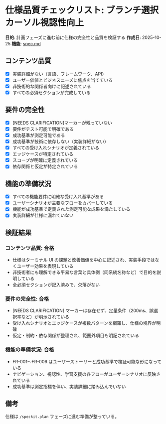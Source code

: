 # 仕様品質チェックリスト: ブランチ選択カーソル視認性向上

**目的**: 計画フェーズに進む前に仕様の完全性と品質を検証する
**作成日**: 2025-10-25
**機能**: [spec.md](../spec.md)

## コンテンツ品質

- [x] 実装詳細がない（言語、フレームワーク、API）
- [x] ユーザー価値とビジネスニーズに焦点を当てている
- [x] 非技術的な関係者向けに記述されている
- [x] すべての必須セクションが完成している

## 要件の完全性

- [x] [NEEDS CLARIFICATION]マーカーが残っていない
- [x] 要件がテスト可能で明確である
- [x] 成功基準が測定可能である
- [x] 成功基準が技術に依存しない（実装詳細がない）
- [x] すべての受け入れシナリオが定義されている
- [x] エッジケースが特定されている
- [x] スコープが明確に定義されている
- [x] 依存関係と仮定が特定されている

## 機能の準備状況

- [x] すべての機能要件に明確な受け入れ基準がある
- [x] ユーザーシナリオが主要なフローをカバーしている
- [x] 機能が成功基準で定義された測定可能な成果を満たしている
- [x] 実装詳細が仕様に漏れていない

## 検証結果

### コンテンツ品質: 合格

- 仕様はターミナル UI の課題と改善価値を中心に記述され、実装手段ではなくユーザー効果を表現している
- 非技術者にも理解できる平易な言葉と具体例（同系統名称など）で目的を説明している
- 全必須セクションが記入済みで、欠落がない

### 要件の完全性: 合格

- [NEEDS CLARIFICATION] マーカーは存在せず、定量条件（200ms、誤選択率など）が明示されている
- 受け入れシナリオとエッジケースが複数パターンを網羅し、仕様の境界が明確
- 仮定・制約・依存関係が整理され、範囲外項目も明記されている

### 機能の準備状況: 合格

- FR-001〜FR-006 はユーザーストーリーと成功基準で検証可能な形になっている
- ナビゲーション、視認性、学習支援の各フローがユーザーシナリオに反映されている
- 成功基準は測定指標を伴い、実装詳細に踏み込んでいない

## 備考

仕様は `/speckit.plan` フェーズに進む準備が整っている。
